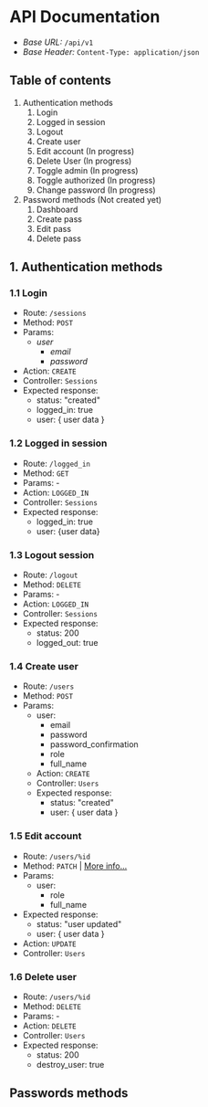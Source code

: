 # API Documentation

- *Base URL:* `/api/v1`
- *Base Header:* `Content-Type: application/json`

## Table of contents

1. Authentication methods
   1. Login
   2. Logged in session
   3. Logout
   4. Create user
   5. Edit account (In progress)
   6. Delete User (In progress)
   7. Toggle admin (In progress)
   8. Toggle authorized (In progress)
   9. Change password (In progress)
2. Password methods (Not created yet)
    1. Dashboard
    2. Create pass
    3. Edit pass
    4. Delete pass

## 1. Authentication methods

### 1.1 Login

- Route: `/sessions`
- Method: `POST`
- Params:
  - *user*
    - *email*
    - *password*
- Action: `CREATE`
- Controller: `Sessions`
- Expected response:
  - status: "created"
  - logged_in: true
  - user: { user data }
  
### 1.2 Logged in session

- Route: `/logged_in`
- Method: `GET`
- Params: -
- Action: `LOGGED_IN`
- Controller: `Sessions`
- Expected response:
  - logged_in: true
  - user: {user data}

### 1.3 Logout session

- Route: `/logout`
- Method: `DELETE`
- Params: -
- Action: `LOGGED_IN`
- Controller: `Sessions`
- Expected response:
  - status: 200
  - logged_out: true

### 1.4 Create user

- Route: `/users`
- Method: `POST`
- Params:
  - user:
    - email
    - password
    - password_confirmation
    - role
    - full_name
  - Action: `CREATE`
  - Controller: `Users`
  - Expected response:
    - status: "created"
    - user: { user data }

### 1.5 Edit account

- Route: `/users/%id`
- Method: `PATCH` | [More info...](https://www.bbvanexttechnologies.com/blogs/como-utilizar-los-metodos-put-y-patch-en-el-diseno-de-tus-apis-restful/)
- Params:
  - user:
    - role
    - full_name
- Expected response:
  - status: "user updated"
  - user: { user data }
- Action: `UPDATE`
- Controller: `Users`

### 1.6 Delete user

- Route: `/users/%id`
- Method: `DELETE`
- Params: -
- Action: `DELETE`
- Controller: `Users`
- Expected response:
  - status: 200
  - destroy_user: true

## Passwords methods
